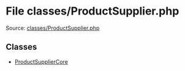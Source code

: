 File classes/ProductSupplier.php
=========

Source: [classes/ProductSupplier.php](https://github.com/PrestaShop/PrestaShop/blob/1.6.1.0/classes/ProductSupplier.php)


Classes
-------

* [ProductSupplierCore](class.ProductSupplierCore.md)

